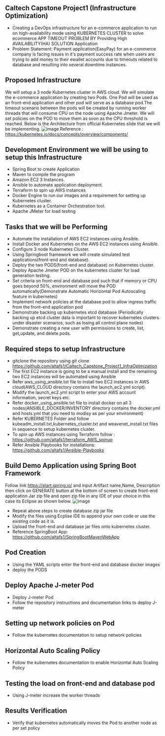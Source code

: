 ## Caltech Capstone Project1 (Infrastructure Optimization)
* Creating a DevOps infrastructure for an e-commerce application to run on high-availability mode using KUBERNETES CLUSTER to solve ecommerce APP TIMEOUT PROBLEM BY Providing High AVAILABILITY(HA) SOLUTION Application
* Problem Statement: Payment application(EasyPay) for an e-commerce company is facing issues in it's payment success rate when users are trying to add money to their ewallet accounts due to timeouts related to database and resulting into several downtime instances.
## Proposed Infrastructure
We will setup a 3 node Kubernetes cluster in AWS cloud. We will simulate the e-commerce application by creating two Pods. One Pod will be used as an front-end application and other pod will serve as a database pod.The timeout scenario between the pods will be created by running worker threads that will consume CPU on the node using Apache Jmeter. We will set policies on the POD to move them as soon as the CPU threshold is reached. Below is the Architecture from official Kubernetes slide that we will be implementing.
![image](https://user-images.githubusercontent.com/83549198/146666347-af776ba6-5302-4940-a6d3-1765994b5c16.png)
                                  Reference : https://kubernetes.io/docs/concepts/overview/components/
## Development Environment we will be using to setup this Infrastructure
* Spring Boot to create Application 
* Maven to compile the program
* Amazon EC2 3 Instances.
* Ansible to automate application deployment.
* Terraform to spin up AWS instances 
* Docker Engine to run our images and a requirement for setting up Kubernetes cluster.
* Kubernetes as a Container Orchestration tool.
* Apache JMeter for load testing
## Tasks that we will be Performing
* Automate the installation of AWS EC2 instances using Ansible.
* Install Docker and Kubernetes on the AWS EC2 instances using Ansible.
* Configure 3 node Kubernetes Cluster.
* Using Springboot framework we will create simulated test applications(front-end and database).
* Deploy the two PODS(front-end and database) on Kubernetes cluster.
* Deploy Apache Jmeter POD on the kubernetes cluster for load generation testing.
* Set criteria on front-end and database pod such that if memory or CPU goes beyond 50%, environment will move the POD automatically(Demonstrate Automatic Horizontal Pod Autoscaling feature in kubernetes)
* Implement network policies at the database pod to allow ingress traffic from the front-end application pod
* Demonstrate backing up kubernetes etcd database (Periodically backing up etcd cluster data is important to recover kubernetes clusters under disaster scenarios, such as losing all control plane nodes)
* Demonstrate creating a new user with permissions to create, list, get,update, and delete pods.
## Required steps to setup Infrastructure
* gitclone the repository using git clone https://github.com/altafs1/Caltech_Capstone_Project1_InfraOptmization
* The first EC2 instance is going to be a manual install and the remaining two EC2 instances will be automated using Ansible
* Refer aws_using_ansible.txt file to install two EC2 instances in AWS cloud(AWS_CLOUD directory contains the launch_ec2.yml script).
* Modify the launch_ec2.yml script to enter your AWS account information, secret keys etc.
* Refer docker_using_ansible.txt file to install docker on all 3 nodes(ANSIBLE_DOCKER/INVENTORY directory contains the docker.yml and hosts.yml that you need to modisy as per your environment)
* Refer KUBERNETES Folder and follow kubeadm_install.txt,kubernetes_cluster.txt and weavenet_install.txt files in sequence to setup kubernetes cluster.
* To spin up AWS instances using Terraform follow : https://github.com/altafs1/terraform_AWS_spinup
* Refer Ansible Playbooks for installations: https://github.com/altafs1/Ansible-Playbooks
## Build Demo Application using Spring Boot Framework
Follow link https://start.spring.io/ and input Artifact name,Name, Description then click on GENERATE button at the bottom of screen to create front-end application Jar zip file and open zip file in any IDE of your choice in this case its Eclipse as shown below. 
![image](https://user-images.githubusercontent.com/83549198/146668155-4742c546-d39d-4878-9730-4d4f9a2e2661.png)
* Repeat above steps to create database zip jar file 
* Modify the files using Ecplise IDE to append your own code or use the existing code as it is.
* Upload the front-end and database jar files onto kubernetes cluster.
* Reference SpringBoot App: https://github.com/altafs1/SpringBootMavenWebApp
## Pod Creation
* Using the YAML scripts enter the front-end and database docker images
* deploy the PODS
## Deploy Apache J-meter Pod
* Deploy J-meter Pod
* Follow the repository instructions and documentation links to deploy J-meter
## Setting up network policies on Pod
* Follow the kubernetes documentation to setup network policies
## Horizontal Auto Scaling Policy
* Follow the kubernetes documentation to enable Horizontal Auto Scaling Policy
## Testing the load on front-end and database pod
* Using J-meter increase the worker threads 
## Results Verification
* Verify that kubernetes automatically moves the Pod to another node as per set policy


